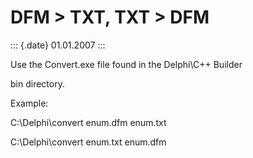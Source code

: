 DFM \> TXT, TXT \> DFM
======================

::: {.date}
01.01.2007
:::

Use the Convert.exe file found in the Delphi\\C++ Builder

bin directory.

Example:

C:\\Delphi\\convert enum.dfm enum.txt

C:\\Delphi\\convert enum.txt enum.dfm
